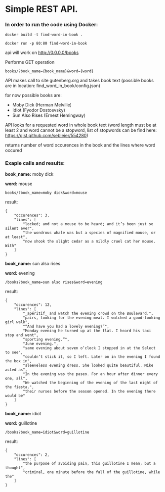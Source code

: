# Simple REST API.

### In order to run the code using Docker:

```
docker build -t find-word-in-book .
```

```
docker run -p 80:80 find-word-in-book
```

api will work on http://0.0.0.0/books

Performs GET operation 
```
books/?book_name={book_name}&word={word}
```
API makes call to site gutenberg.org and takes
book text (possible books are in location: find_word_in_book/config.json)


for now possible books are:

* Moby Dick (Herman Melville)
* Idiot (Fyodor Dostoevsky)
* Sun Also Rises (Ernest Hemingway)


API looks for a requested word in whole book text (word length must be at least 2 and word cannot be a stopword, list of stopwords can be find here: https://gist.github.com/sebleier/554280)

returns number of word occurences in the book and the lines where word occured

### Exaple calls and results:

**book_name:** moby dick

**word:** mouse

```
books/?book_name=moby dick&word=mouse
```

result:
```
{
    "occurences": 3,
    "lines": [
        "locked; and not a mouse to be heard; and it’s been just so silent ever",
        "the wondrous whale was but a species of magnified mouse, or at least",
        "now shook the slight cedar as a mildly cruel cat her mouse. With"
    ]
}
```


**book_name:** sun also rises

**word:** evening

```
/books?book_name=sun also rises&word=evening
```

result:
```
{
    "occurences": 12,
    "lines": [
        "_apéritif_ and watch the evening crowd on the Boulevard.",
        "pairs, looking for the evening meal. I watched a good-looking girl walk",
        "“And have you had a lovely evening?”",
        "Monday evening he turned up at the flat. I heard his taxi stop and went",
        "sporting evening.”",
        "June evening.",
        "same evening about seven o’clock I stopped in at the Select to see",
        "couldn’t stick it, so I left. Later on in the evening I found the box in",
        "sleeveless evening dress. She looked quite beautiful. Mike acted as",
        "In the evening was the paseo. For an hour after dinner every one, all",
        "We watched the beginning of the evening of the last night of the fiesta.",
        "their nurses before the season opened. In the evening there would be"
    ]
}
```

**book_name:** idiot

**word:** guillotine

```
/books?book_name=idiot&word=guillotine
```

result:
```
{
    "occurences": 2,
    "lines": [
        "the purpose of avoiding pain, this guillotine I mean; but a thought",
        "criminal, one minute before the fall of the guillotine, while the"
    ]
}
```
